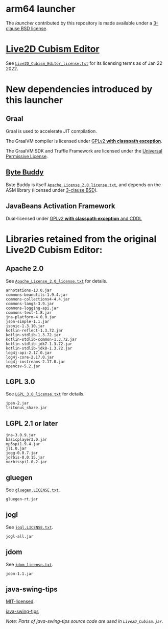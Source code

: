 # arm64 launcher

The _launcher_ contributed by this repository is made available under a [3-clause BSD license](launcher_license.txt).

# [Live2D Cubism Editor](https://www.live2d.com/en/download/cubism/)

See [`Live2D_Cubism_Editor_license.txt`](Live2D_Cubism_Editor_license.txt) for its licensing terms as of Jan 22 2022.

# New dependencies introduced by this launcher

## Graal

Graal is used to accelerate JIT compilation. 

The GraalVM compiler is licensed under [GPLv2 **with classpath exception**](graal_GPL2_with_classpath_exception.txt).

The GraalVM SDK and Truffle Framework are licensed under the [Universal Permissive License](universal_permissive_license.txt).

## [Byte Buddy](https://bytebuddy.net/)

Byte Buddy is itself [`Apache_License_2.0_license.txt`](Apache_License_2.0_license.txt), and depends on the ASM library (licensed under [3-clause BSD](asm_license.txt)).  

## JavaBeans Activation Framework 

Dual-licensed under [GPLv2 **with classpath exception** and CDDL](activation_license.txt)

# Libraries retained from the original Live2D Cubism Editor:

## Apache 2.0

See [`Apache_License_2.0_license.txt`](Apache_License_2.0_license.txt) for details.

```
annotations-13.0.jar
commons-beanutils-1.9.4.jar
commons-collections4-4.4.jar
commons-lang3-3.9.jar
commons-logging-api.jar
commons-text-1.8.jar
jna-platform-4.0.0.jar
json-simple-1.1.jar
jsonic-1.3.10.jar
kotlin-reflect-1.3.72.jar
kotlin-stdlib-1.3.72.jar
kotlin-stdlib-common-1.3.72.jar
kotlin-stdlib-jdk7-1.3.72.jar
kotlin-stdlib-jdk8-1.3.72.jar
log4j-api-2.17.0.jar
log4j-core-2.17.0.jar
log4j-iostreams-2.17.0.jar
opencsv-5.2.jar
```

## LGPL 3.0

See [`LGPL_3.0_license.txt`](LGPL_3.0_license.txt) for details.

```
jpen-2.jar
tritonus_share.jar
```

## LGPL 2.1 or later

```
jna-3.0.9.jar
basicplayer3.0.jar
mp3spi1.9.4.jar
jl1.0.jar
jogg-0.0.7.jar
jorbis-0.0.15.jar
vorbisspi1.0.2.jar
```

## gluegen

See [`gluegen.LICENSE.txt`](gluegen.LICENSE.txt).

```
gluegen-rt.jar
```

## jogl

See [`jogl.LICENSE.txt`](jogl.LICENSE.txt).

```
jogl-all.jar
```

## jdom

See [`jdom_license.txt`](jdom_license.txt).

```
jdom-1.1.jar
```

## java-swing-tips

[MIT-licensed](https://github.com/aterai/java-swing-tips/blob/master/LICENSE.txt).

[java-swing-tips](https://github.com/aterai/java-swing-tips)

_Note: Parts of java-swing-tips source code are used in `Live2D_Cubism.jar`._